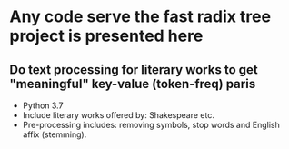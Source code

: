 # Any code serve the fast radix tree project is presented here

## Do text processing for literary works to get "meaningful" key-value (token-freq) paris

* Python 3.7
* Include literary works offered by: Shakespeare etc.
* Pre-processing includes: removing symbols, stop words and English affix (stemming).
